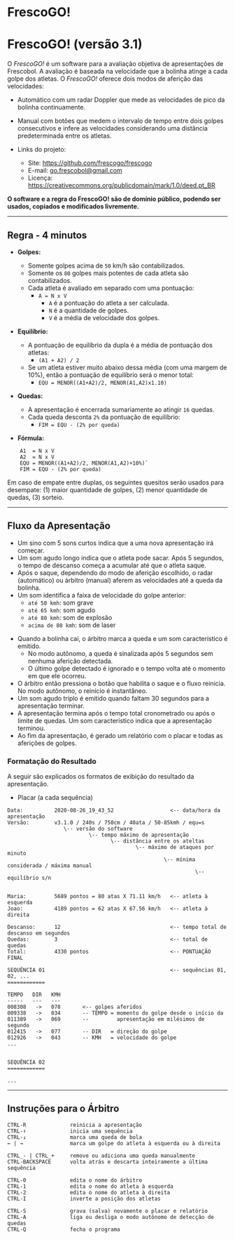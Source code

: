 # FrescoGO!

<meta http-equiv="Content-Type" content="text/html; charset=UTF-8"/>

<!--
$ pandoc README.md -H deeplists.tex -o frescogo.pdf
$ pandoc README.md -H deeplists.tex -o frescogo.html
-->

# FrescoGO! (versão 3.1)

O *FrescoGO!* é um software para a avaliação objetiva de apresentações de
Frescobol.
A avaliação é baseada na velocidade que a bolinha atinge a cada golpe dos
atletas.
O *FrescoGO!* oferece dois modos de aferição das velocidades:
- Automático com um radar Doppler que mede as velocidades de pico da bolinha
  continuamente.
- Manual com botões que medem o intervalo de tempo entre dois golpes
  consecutivos e infere as velocidades considerando uma distância
  predeterminada entre os atletas.

- Links do projeto:
    - Site: <https://github.com/frescogo/frescogo>
    - E-mail: <go.frescobol@gmail.com>
    <!--- Vídeos: <https://www.youtube.com/channel/UCrc_Ds56Bh77CFKXldIU-9g>-->
    - Licença: <https://creativecommons.org/publicdomain/mark/1.0/deed.pt_BR>

**O software e a regra do FrescoGO! são de domínio público, podendo ser usados,
  copiados e modificados livremente.**

-------------------------------------------------------------------------------

## Regra - 4 minutos

- **Golpes:**
    - Somente golpes acima de `50` km/h são contabilizados.
    - Somente os `80` golpes mais potentes de cada atleta são contabilizados.
    - Cada atleta é avaliado em separado com uma pontuação:
        - `A = N x V`
            - `A` é a pontuação do atleta a ser calculada.
            - `N` é a quantidade de golpes.
            - `V` é a média de velocidade dos golpes.

- **Equilíbrio:**
    - A pontuação de equilíbrio da dupla é a média de pontuação dos atletas:
        - `(A1 + A2) / 2`
    - Se um atleta estiver muito abaixo dessa média (com uma margem de 10%),
      então a pontuação de equilíbrio será o menor total:
        - `EQU = MENOR((A1+A2)/2, MENOR(A1,A2)x1.10)`

- **Quedas:**
    - A apresentação é encerrada sumariamente ao atingir `16` quedas.
    - Cada queda desconta `2%` da pontuação de equilíbrio:
        - `FIM = EQU - (2% por queda)`

- **Fórmula:**

```
    A1  = N x V
    A2  = N x V
    EQU = MENOR((A1+A2)/2, MENOR(A1,A2)+10%)`
    FIM = EQU - (2% por queda)
```

Em caso de empate entre duplas, os seguintes quesitos serão usados para
desempate: (1) maior quantidade de golpes, (2) menor quantidade de quedas, (3)
sorteio.

<!--
- Revés
    - Somente os golpes mais potentes de cada atleta são contabilizados:
        - até `108` golpes do lado     preferencial do atleta ("golpes normais")
        - até  `12` golpes do lado não preferencial do atleta ("golpes revés")
        - Opcionalmente, os golpes revés podem ser desabilitados e então serão
          contabilizados até `120` golpes normais.
-->

-------------------------------------------------------------------------------

## Fluxo da Apresentação

- Um sino com 5 sons curtos indica que a uma nova apresentação irá começar.
- Um som agudo longo indica que o atleta pode sacar. Após 5 segundos, o tempo
  de descanso começa a acumular até que o atleta saque.
- Após o saque, dependendo do modo de aferição escolhido, o radar (automático)
  ou árbitro (manual) aferem as velocidades até a queda da bolinha.
- Um som identifica a faixa de velocidade do golpe anterior:
    - `até 50 kmh`: som grave
    - `até 65 kmh`: som agudo
    - `até 80 kmh`: som de explosão
    - `acima de 80 kmh`: som de laser
<!--
- Quando a apresentação está desequilibrada, os ataques do atleta que mais
  pontuou acompanham um som grave.
-->
- Quando a bolinha cai, o árbitro marca a queda e um som característico é
  emitido.
    - No modo autônomo, a queda é sinalizada após 5 segundos sem nenhuma
      aferição detectada.
    - O último golpe detectado é ignorado e o tempo volta até o momento em que
      ele ocorreu.
- O árbitro então pressiona o botão que habilita o saque e o fluxo reinicia.
  No modo autônomo, o reinício é instantâneo.
- Um som agudo triplo é emitido quando faltam 30 segundos para a apresentação
  terminar.
- A apresentação termina após o tempo total cronometrado ou após o limite de
  quedas.
  Um som característico indica que a apresentação terminou.
- Ao fim da apresentação, é gerado um relatório com o placar e todas as
  aferições de golpes.

### Formatação do Resultado

A seguir são explicados os formatos de exibição do resultado da apresentação.

- Placar (a cada sequência)

```
Data:          2020-08-26_19_43_52                  <-- data/hora da apresentação
Versão:        v3.1.0 / 240s / 750cm / 40ata / 50-85kmh / equ=s
                  \-- versão do software
                          \-- tempo máximo de apresentação
                                 \-- distância entre os ateltas
                                         \-- máximo de ataques por minuto
                                                  \-- mínima considerada / máxima manual
                                                            \-- equilíbrio s/n


Maria:         5689 pontos = 80 atas X 71.11 km/h   <-- atleta à esquerda
Joao:          4189 pontos = 62 atas X 67.56 km/h   <-- atleta à direita

Descanso:      12                                   <-- tempo total de descanso em segundos
Quedas:        3                                    <-- total de quedas
Total:         4330 pontos                          <-- PONTUAÇÃO FINAL

SEQUÊNCIA 01                                        <-- sequências 01, 02, ...
============

TEMPO   DIR   KMH
-----   ---   ---
008308   ->   078       <-- golpes aferidos
009338   ->   034       -- TEMPO = momento do golpe desde o início da
011389   ->   069       --         apresentação em milésimos de segundo
012415   ->   077       -- DIR   = direção do golpe
012926   ->   043       -- KMH   = velocidade do golpe
...


SEQUÊNCIA 02
============

...
```

-------------------------------------------------------------------------------

## Instruções para o Árbitro

```
CTRL-R              reinicia a apresentação
CTRL-↑              inicia uma sequência
CTRL-↓              marca uma queda de bola
← | →               marca um golpe do atleta à esquerda ou à direita

CTRL_- | CTRL_+     remove ou adiciona uma queda manualmente
CTRL-BACKSPACE      volta atrás e descarta inteiramente a última sequência

CTRL-0              edita o nome do árbitro
CTRL-1              edita o nome do atleta à esquerda
CTRL-2              edita o nome do atleta à direita
CTRL-I              inverte a posição dos atletas

CTRL-S              grava (salva) novamente o placar e relatório
CTRL-A              liga ou desliga o modo autônomo de detecção de quedas
CTRL-Q              fecha o programa
```

<!--
-------------------------------------------------------------------------------

## Perguntas e Respostas

- Qual é o objetivo desse projeto?
    - Oferecer uma maneira objetiva, simples e barata de avaliar apresentações
      de frescobol.
    - Estar disponível no maior número de arenas de frescobol que for possível.
    - Auxiliar no desenvolvimento técnico de atletas, estimular a formação de
      novos atletas e contribuir para o crescimento do Frescobol de competição.

- Como eu consigo um aparelho desses?
    - Entre em contato conosco por e-mail:
        - <go.frescobol@gmail.com>

- Esse aparelho é um radar? Como o aparelho mede a velocidade da bolinha?
    - O aparelho não é um radar e mede a velocidade de maneira aproximada:
        - Os atletas devem estar a uma distância fixa predeterminada.
        - O juiz deve pressionar o botão no momento exato dos golpes (ou o mais
          próximo possível).
        - O aparelho divide a distância pelo tempo entre dois golpes
          consecutivos para calcular a velocidade.
        - Exemplo: se os atletas estão a 8 metros de distância e em um momento
          a bolinha leva 1 segundo para se deslocar entre os dois, então a
          velocidade foi de 8m/s (29 kmh).

- Quais as desvantagens em relação ao radar?
    - A principal desvantagem é que a medição não é tão precisa pois os atletas
      se movimentam e o juiz inevitavelmente irá atrasar ou adiantar as
      medições.
    - OBS.:
      O radar também não é perfeito, tendo erro estimado entre +1/-2 kmh.
      Além disso, qualquer angulação entre a trajetória da bolinha e a posição do
      radar afeta negativamente as medições (ex., um ângulo de 25 graus diminui
      as medições em 10%).
        - Fonte: <https://www.stalkerradar.com/stalker-speed-sensor/faq/stalker-speed-sensor-FAQ.shtml>

- Tem alguma vantagem em relação ao radar?
    - **Custo**:
        Os componentes do aparelho somados custam menos de R$50.
        O radar custa em torno de US$1000 e não inclui o software para
        frescobol.
    - **Licença de uso**:
        Além do custo ser menor, não há nenhuma restrição legal sobre o uso
        do aparelho, software ou regra por terceiros.
    - **Infraestrutura**:
        Além do aparelho, é necessário apenas um celular com um software
        gratuito (para obter o placar das apresentações) e uma caixa de som
        potente (de preferência com bateria interna).
        Não é necessário computador, ponto de luz elétrica, área protegida ou
        outros ajustes finos para a medição da apresentação.
        Essa simplicidade permite que múltiplas arenas funcionem ao mesmo
        tempo.
    - **Transparência das medições**:
        Apesar de serem menos precisas, as medições são audíveis e qualquer
        erro grosseiro pode ser notado imediatamente.
        O radar só mede bolas acima de 40 kmh e não é possível identificar se
        as medições estão sempre corretas (o posicionamento dos atletas, vento
        e outros fatores externos podem afetar as medições).
    - **Verificabilidade das medições**:
        Os atletas podem verificar/auditar se a pontuação final foi justa.
        As apresentações podem ser medidas por um aparelho igual durante as
        apresentaçõs ou podem ser gravados para medição posterior pelo vídeo.

- Eu posso usar o marcador em competições? Quanto custa? A quem devo pedir
  permissão?
    - Não há nenhuma restrição de uso.
    - Não há custos.
    - Não é necessário pedir autorização.
      Não é nem mesmo necessário mencionar o nome do sistema ou autores.

- Como eu posso contribuir?
    - Adotando o sistema no dia a dia da sua arena.
        - Principalmente com atletas iniciantes.
    - Promovendo competições.
    - Produzindo vídeos.
    - **Enviando os relatórios das apresentações para nós.**

- Como eu posso contribuir financeiramente?
    -
- Por quê as velocidades são elevadas ao quadrado no quesito de *Volume*?
    - Para incentivar os golpes mais potentes.
      Quanto maior a velocidade, maior ainda será o quadrado dela.
      Um golpe a 100 km/h é 2 vezes mais rápido que um a 50 km/h, mas o
      quadrado de 100 km/h é 4 vezes maior que o de 50 km/h (10000 vs 2500).

- Qual é o objetivo do quesito de *Máximas*?
    - Bonificando os 36 golpes mais velozes pelos dois lados do atleta (12 de
      revés e 24 normais), a regra incentiva que o atleta ataque acima do seu
      limite.
      Os 36 golpes correspondem a mais ou menos 15% dos ataques de um atleta em
      uma apresentação de 5 minutos.

    - E por quê a regra não considera todos os 7 golpes mais velozes (no lugar
      de considerar apenas o 7o)?
        - Para minimizar a imprecisão da marcação do juiz.
          É possível que o juiz acelere a marcação de alguns golpes, mas é
          pouco provável que isso afete sensivelmente a 7a bola mais veloz.

- Por quê algumas apresentações já iniciam com uma pontuação que eu não consigo
  zerar?
    - Quando a pontuação de Máximas está desligada (`potencia nao`), a regra
      assume um valor fixo de 50 kmh para todos os 7 golpes mais velozes de
      esquerda e de direita **que já são contabilizados no início da
      apresentação**.
    - Isso é feito para evitar os dois modos (ligado e desligado) fiquem com
      pontuações próximas.

- Tem como o juiz "roubar"?
    - Ao atrasar a marcação de um golpe "A", consequentemente o golpe "B"
      seguinte será adiantado.
      O golpe "A" terá a velocidade reduzida e o golpe "B" terá a velocidade
      aumentada.
      Se muitos atrasos acontecerem no ataque, a pontuação da dupla será
      prejudicada.
      Se muitos avanços acontecerem no ataque, a pontuação da dupla será
      beneficiada.
      De qualquer maneira, o som emitido pela aferição permite identificar os
      atrasos e avanços.

      Como a regra usa o quadrado das velocidades, esse atraso e adiantamento
      (se forem sistemáticos) podem afetar a pontuação final.

- Tem como o atleta "roubar" ou "tirar vantagem" da regra?
    - O atleta pode projetar o corpo para frente e adiantar ao máximo os golpes
      para aumentar a medição das velocidades.
      É recomendado um árbitro de linha para garantir que a distância mínima é
      sempre respeitada.

-->

